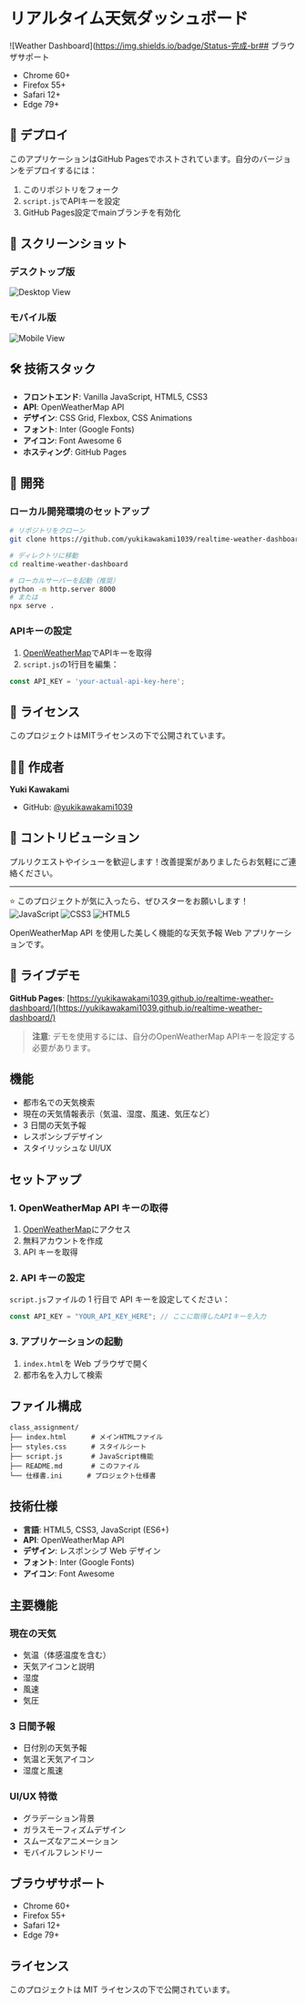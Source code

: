 # リアルタイム天気ダッシュボード

![Weather Dashboard](https://img.shields.io/badge/Status-完成-br## ブラウザサポート

- Chrome 60+
- Firefox 55+
- Safari 12+
- Edge 79+

## 🚀 デプロイ

このアプリケーションはGitHub Pagesでホストされています。自分のバージョンをデプロイするには：

1. このリポジトリをフォーク
2. `script.js`でAPIキーを設定
3. GitHub Pages設定でmainブランチを有効化

## 📸 スクリーンショット

### デスクトップ版
![Desktop View](https://via.placeholder.com/800x600/667eea/ffffff?text=Desktop+View)

### モバイル版
![Mobile View](https://via.placeholder.com/400x800/764ba2/ffffff?text=Mobile+View)

## 🛠️ 技術スタック

- **フロントエンド**: Vanilla JavaScript, HTML5, CSS3
- **API**: OpenWeatherMap API
- **デザイン**: CSS Grid, Flexbox, CSS Animations
- **フォント**: Inter (Google Fonts)
- **アイコン**: Font Awesome 6
- **ホスティング**: GitHub Pages

## 🔧 開発

### ローカル開発環境のセットアップ

```bash
# リポジトリをクローン
git clone https://github.com/yukikawakami1039/realtime-weather-dashboard.git

# ディレクトリに移動
cd realtime-weather-dashboard

# ローカルサーバーを起動（推奨）
python -m http.server 8000
# または
npx serve .
```

### APIキーの設定

1. [OpenWeatherMap](https://openweathermap.org/api)でAPIキーを取得
2. `script.js`の1行目を編集：

```javascript
const API_KEY = 'your-actual-api-key-here';
```

## 📝 ライセンス

このプロジェクトはMITライセンスの下で公開されています。

## 👨‍💻 作成者

**Yuki Kawakami**
- GitHub: [@yukikawakami1039](https://github.com/yukikawakami1039)

## 🤝 コントリビューション

プルリクエストやイシューを歓迎します！改善提案がありましたらお気軽にご連絡ください。

---

⭐ このプロジェクトが気に入ったら、ぜひスターをお願いします！ ![JavaScript](https://img.shields.io/badge/Language-JavaScript-yellow) ![CSS3](https://img.shields.io/badge/Language-CSS3-blue) ![HTML5](https://img.shields.io/badge/Language-HTML5-orange)

OpenWeatherMap API を使用した美しく機能的な天気予報 Web アプリケーションです。

## 🌟 ライブデモ

**GitHub Pages**: [https://yukikawakami1039.github.io/realtime-weather-dashboard/](https://yukikawakami1039.github.io/realtime-weather-dashboard/)

> **注意**: デモを使用するには、自分のOpenWeatherMap APIキーを設定する必要があります。

## 機能

- 都市名での天気検索
- 現在の天気情報表示（気温、湿度、風速、気圧など）
- 3 日間の天気予報
- レスポンシブデザイン
- スタイリッシュな UI/UX

## セットアップ

### 1. OpenWeatherMap API キーの取得

1. [OpenWeatherMap](https://openweathermap.org/api)にアクセス
2. 無料アカウントを作成
3. API キーを取得

### 2. API キーの設定

`script.js`ファイルの 1 行目で API キーを設定してください：

```javascript
const API_KEY = "YOUR_API_KEY_HERE"; // ここに取得したAPIキーを入力
```

### 3. アプリケーションの起動

1. `index.html`を Web ブラウザで開く
2. 都市名を入力して検索

## ファイル構成

```
class_assignment/
├── index.html      # メインHTMLファイル
├── styles.css      # スタイルシート
├── script.js       # JavaScript機能
├── README.md       # このファイル
└── 仕様書.ini      # プロジェクト仕様書
```

## 技術仕様

- **言語**: HTML5, CSS3, JavaScript (ES6+)
- **API**: OpenWeatherMap API
- **デザイン**: レスポンシブ Web デザイン
- **フォント**: Inter (Google Fonts)
- **アイコン**: Font Awesome

## 主要機能

### 現在の天気

- 気温（体感温度を含む）
- 天気アイコンと説明
- 湿度
- 風速
- 気圧

### 3 日間予報

- 日付別の天気予報
- 気温と天気アイコン
- 湿度と風速

### UI/UX 特徴

- グラデーション背景
- ガラスモーフィズムデザイン
- スムーズなアニメーション
- モバイルフレンドリー

## ブラウザサポート

- Chrome 60+
- Firefox 55+
- Safari 12+
- Edge 79+

## ライセンス

このプロジェクトは MIT ライセンスの下で公開されています。
